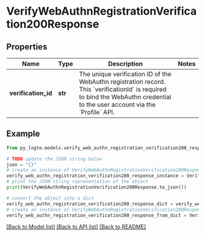 # VerifyWebAuthnRegistrationVerification200Response


## Properties

Name | Type | Description | Notes
------------ | ------------- | ------------- | -------------
**verification_id** | **str** | The unique verification ID of the WebAuthn registration record. This &#x60;verificationId&#x60; is required to bind the WebAuthn credential to the user account via the &#x60;Profile&#x60; API. | 

## Example

```python
from py_logto.models.verify_web_authn_registration_verification200_response import VerifyWebAuthnRegistrationVerification200Response

# TODO update the JSON string below
json = "{}"
# create an instance of VerifyWebAuthnRegistrationVerification200Response from a JSON string
verify_web_authn_registration_verification200_response_instance = VerifyWebAuthnRegistrationVerification200Response.from_json(json)
# print the JSON string representation of the object
print(VerifyWebAuthnRegistrationVerification200Response.to_json())

# convert the object into a dict
verify_web_authn_registration_verification200_response_dict = verify_web_authn_registration_verification200_response_instance.to_dict()
# create an instance of VerifyWebAuthnRegistrationVerification200Response from a dict
verify_web_authn_registration_verification200_response_from_dict = VerifyWebAuthnRegistrationVerification200Response.from_dict(verify_web_authn_registration_verification200_response_dict)
```
[[Back to Model list]](../README.md#documentation-for-models) [[Back to API list]](../README.md#documentation-for-api-endpoints) [[Back to README]](../README.md)


